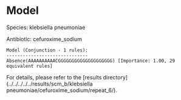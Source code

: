 
# Model

Species: klebsiella pneumoniae

Antibiotic: cefuroxime_sodium

```
Model (Conjunction - 1 rules):
------------------------------
Absence(AAAAAAAAAACGGGGGGGGGGGGGGGGGGGG) [Importance: 1.00, 29 equivalent rules]

```

For details, please refer to the [results directory](../../../../../results/scm_b/klebsiella pneumoniae/cefuroxime_sodium/repeat_6/).

